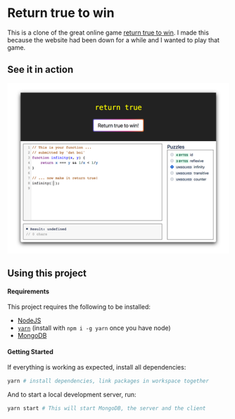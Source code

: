# Return true to win

This is a clone of the great online game [return true to win](https://alf.nu/ReturnTrue).
I made this because the website had been down for a while and I wanted to play that game.

## See it in action

![return true to win page](./resources/1.png)

## Using this project

#### Requirements

This project requires the following to be installed:

-   [NodeJS](https://nodejs.org/en/)
-   [`yarn`](https://yarnpkg.com/en/) (install with `npm i -g yarn` once you have node)
-   [MongoDB](https://docs.mongodb.com/manual/installation/)

#### Getting Started

If everything is working as expected, install all dependencies:

```bash
yarn # install dependencies, link packages in workspace together
```

And to start a local development server, run:

```bash
yarn start # This will start MongoDB, the server and the client
```
